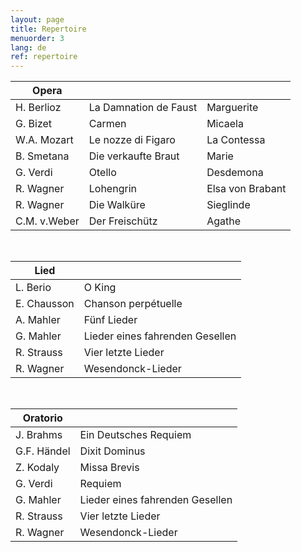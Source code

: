 ```yaml
---
layout: page
title: Repertoire
menuorder: 3
lang: de
ref: repertoire
---
```



|Opera | | |
| -------- | ----- | ---- |
| H. Berlioz | La Damnation de Faust | Marguerite |
| G. Bizet | Carmen | Micaela |
| W.A. Mozart | Le nozze di Figaro | La Contessa |
| B. Smetana | Die verkaufte Braut | Marie |
| G. Verdi | Otello | Desdemona |
| R. Wagner | Lohengrin | Elsa von Brabant |
| R. Wagner | Die Walküre | Sieglinde |
| C.M. v.Weber | Der Freischütz | Agathe |

&nbsp;

| Lied| | 
| -------- | ----- |
| L. Berio | O King |
| E. Chausson | Chanson perpétuelle |
| A. Mahler | Fünf Lieder |
| G. Mahler | Lieder eines fahrenden Gesellen |
| R. Strauss | Vier letzte Lieder |
| R. Wagner | Wesendonck-Lieder |

&nbsp;

| Oratorio| | 
| -------- | ----- |
| J. Brahms | Ein Deutsches Requiem |
| G.F. Händel | Dixit Dominus |
| Z. Kodaly| Missa Brevis |
| G. Verdi | Requiem |
| G. Mahler | Lieder eines fahrenden Gesellen |
| R. Strauss | Vier letzte Lieder |
| R. Wagner | Wesendonck-Lieder |

